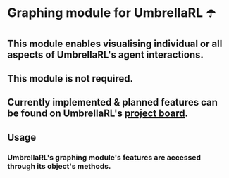 # Graphing module for UmbrellaRL ☂️

## This module enables visualising individual or all aspects of UmbrellaRL's agent interactions.

## This module is not required.

## Currently implemented & planned features can be found on UmbrellaRL's [project board](https://github.com/users/ctorrington/projects/3).

## Usage

### UmbrellaRL's graphing module's features are accessed through its object's methods.
